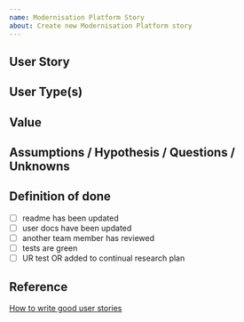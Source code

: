```yaml
---
name: Modernisation Platform Story
about: Create new Modernisation Platform story
---
```


## User Story

<!--
As a… [who is the user?] 
I need/want/expect to… [what does the user want to do?]
So that… [why does the user want to do this?] 
-->

## User Type(s)

<!--
Does this impact specific user types?
Can it link to a persona? 
-->

## Value

<!-- Describe the value and purpose of the changes -->

## Assumptions / Hypothesis / Questions / Unknowns

<!-- Additional information to explain approach taken
### Hypothesis 
If we... [do a thing]
Then... [this will happ]

### Proposal
A proposal that is something testable, don't worry whether it works or not, it's a place for ideas. 

### Unknowns
Potential pitfalls that could cause the story to expand beyond its original scope. Ideally this section will remain blank.

-->

## Definition of done

<!-- Checklist for definition of done and acceptance criteria, for example: -->

- [ ] readme has been updated
- [ ] user docs have been updated
- [ ] another team member has reviewed
- [ ] tests are green
- [ ] UR test OR added to continual research plan

## Reference

[How to write good user stories](https://www.gov.uk/service-manual/agile-delivery/writing-user-stories)

